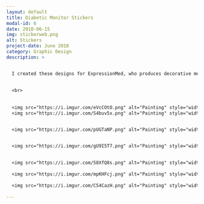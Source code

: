 ```yaml
---
layout: default
title: Diabetic Monitor Stickers
modal-id: 6
date: 2018-06-15
img: stickerweb.png
alt: Stickers
project-date: June 2018
category: Graphic Design
description: >


  I created these designs for ExpressionMed, who produces decorative medical tapes for Dexcom continous glucose monitoring systems for diabetes management. ExpressionMed's end users are mostly kids, who's parents purchase the decorative tapes for them as to get them excited about wearing a glucose monitor instead of it being scary. My designs with bright colors and playful content are made to appeal to kids and their parents and bring a fun punch of personality to medical devices. (Created in Adobe Illustrator)
  
  
  <br>
  
  
  <img src="https://i.imgur.com/eVcCOtO.png" alt="Painting" style="width: 50%;"/>
  <img src="https://i.imgur.com/S4buv5x.png" alt="Painting" style="width: 30%;"/>


  <img src="https://i.imgur.com/pUGTaNP.png" alt="Painting" style="width: 80%;"/>


  <img src="https://i.imgur.com/gU9I5T7.png" alt="Painting" style="width: 80%;"/>
  
  
  <img src="https://i.imgur.com/58XfQ8s.png" alt="Painting" style="width: 70%;"/>
  
  <img src="https://i.imgur.com/mpKHFcj.png" alt="Painting" style="width: 70%;"/>
  
  <img src="https://i.imgur.com/C54CazH.png" alt="Painting" style="width: 70%;"/>
  
---
```

